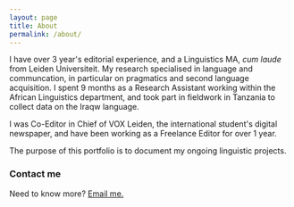 ```yaml
---
layout: page
title: About
permalink: /about/
---
```


I have over 3 year's editorial experience, and a Linguistics MA, _cum laude_ from Leiden Universiteit. My research specialised in language and communcation, in particular on pragmatics and second language acquisition. I spent 9 months as a Research Assistant working within the African Linguistics department, and took part in fieldwork in Tanzania to collect data on the Iraqw language. 

I was Co-Editor in Chief of VOX Leiden, the international student's digital newspaper, and have been working as a Freelance Editor for over 1 year.

The purpose of this portfolio is to document my ongoing linguistic projects. 


### Contact me

Need to know more? [Email me.](mailto:amcatling@gmail.com)

